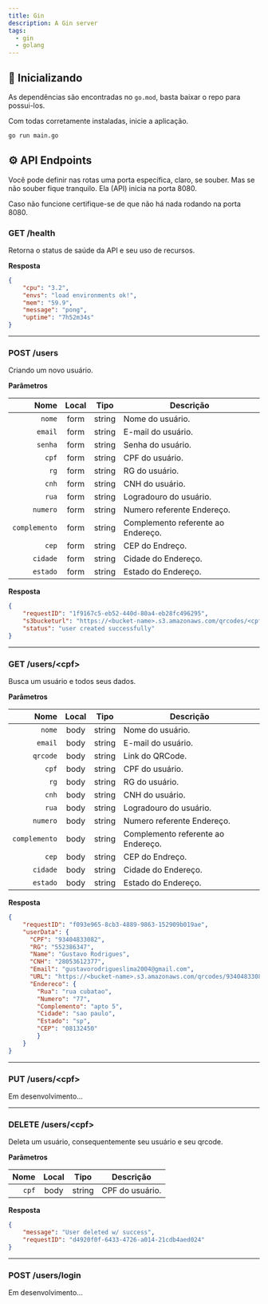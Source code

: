 ```yaml
---
title: Gin
description: A Gin server
tags:
  - gin
  - golang
---
```


## 🚀 Inicializando

As dependências são encontradas no `go.mod`, basta baixar o repo para possui-los. 

Com todas corretamente instaladas, inicie a aplicação.

```sh
go run main.go
```

## ⚙️ API Endpoints

Você pode definir nas rotas uma porta específica, claro, se souber. Mas se não souber fique tranquilo. Ela (API) inicia na porta 8080.

Caso não funcione certifique-se de que não há nada rodando na porta 8080.

### GET /health

Retorna o status de saúde da API e seu uso de recursos.

**Resposta**

```json
{
    "cpu": "3.2",
    "envs": "load environments ok!",
    "mem": "59.9",
    "message": "pong",
    "uptime": "7h52m34s"
}
```
---

### POST /users

Criando um novo usuário.

**Parâmetros**

| Nome | Local | Tipo | Descrição
|-------------:|:--------:|:-------:| --- |
| `nome`       | form | string  | Nome do usuário. |
| `email`      | form | string  | E-mail do usuário. |
| `senha`      | form | string  | Senha do usuário. |
| `cpf`        | form | string  | CPF do usuário. |
| `rg`         | form | string  | RG do usuário. | 
| `cnh`        | form | string  | CNH do usuário. |  
| `rua`        | form | string  | Logradouro do usuário. | 
| `numero`     | form | string  | Numero referente Endereço. | 
| `complemento`| form | string  | Complemento referente ao Endereço. | 
| `cep`        | form | string  | CEP do Endreço. | 
| `cidade`     | form | string  | Cidade do Endereço. | 
| `estado`     | form | string  | Estado do Endereço. | 

**Resposta**

```json
{
    "requestID": "1f9167c5-eb52-440d-80a4-eb28fc496295",
    "s3bucketurl": "https://<bucket-name>.s3.amazonaws.com/qrcodes/<cpf>.png",
    "status": "user created successfully"
}
```

---

### GET /users/\<cpf>

Busca um usuário e todos seus dados.

**Parâmetros**

| Nome | Local | Tipo | Descrição
|-------------:|:--------:|:-------:| --- |
| `nome`       | body | string  | Nome do usuário. |
| `email`      | body | string  | E-mail do usuário. |
| `qrcode`     | body | string  | Link do QRCode. |
| `cpf`        | body | string  | CPF do usuário. |
| `rg`         | body | string  | RG do usuário. | 
| `cnh`        | body | string  | CNH do usuário. |  
| `rua`        | body | string  | Logradouro do usuário. | 
| `numero`     | body | string  | Numero referente Endereço. | 
| `complemento`| body | string  | Complemento referente ao Endereço. | 
| `cep`        | body | string  | CEP do Endreço. | 
| `cidade`     | body | string  | Cidade do Endereço. | 
| `estado`     | body | string  | Estado do Endereço. | 

**Resposta**

```json
{
    "requestID": "f093e965-8cb3-4889-9863-152909b019ae",
    "userData": {
      "CPF": "93404833082",
      "RG": "552386347",
      "Name": "Gustavo Rodrigues",
      "CNH": "28053612377",
      "Email": "gustavorodrigueslima2004@gmail.com",
      "URL": "https://<bucket-name>.s3.amazonaws.com/qrcodes/93404833082.png",
      "Endereco": {
        "Rua": "rua cubatao",
        "Numero": "77",
        "Complemento": "apto 5",
        "Cidade": "sao paulo",
        "Estado": "sp",
        "CEP": "08132450"
		}
	}
}
```
---

### PUT /users/\<cpf>

Em desenvolvimento...

---

### DELETE /users/\<cpf>

Deleta um usuário, consequentemente seu usuário e seu qrcode.

**Parâmetros**

| Nome | Local | Tipo | Descrição
|-------------:|:--------:|:-------:| --- |
| `cpf`        | body | string  | CPF do usuário. |

**Resposta**

```json
{
    "message": "User deleted w/ success",
    "requestID": "d4920f0f-6433-4726-a014-21cdb4aed024"
}
```

---

### POST /users/login

Em desenvolvimento...
